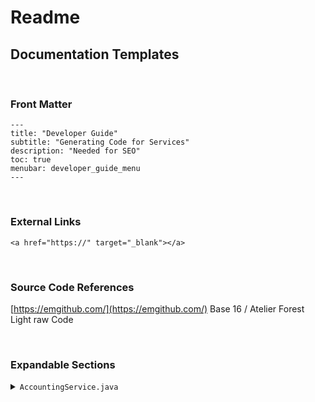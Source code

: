 # Readme



## Documentation Templates

<br>

### Front Matter

```
---
title: "Developer Guide"
subtitle: "Generating Code for Services"
description: "Needed for SEO"
toc: true
menubar: developer_guide_menu
---
```

<br>

### External Links

`<a href="https://" target="_blank"></a>`

<br>

### Source Code References

[https://emgithub.com/](https://emgithub.com/)
Base 16 / Atelier Forest Light
raw Code

<script src="https://emgithub.com/embed-v2.js?target=https%3A%2F%2Fgithub.com%2Fanaptecs%2Fjeaf-generator-samples%2Fblob%2Fmaster%2Faccounting-services-api%2Fsrc-gen%2Fmain%2Fjava%2Fcom%2Fanaptecs%2Fjeaf%2Faccounting%2FAccountingService.java&style=base16%2Fatelier-forest-light&type=code&showBorder=on&showFileMeta=on&showFullPath=on&showCopy=on"></script>

<br>

### Expandable Sections

<details>
  <summary><code>AccountingService.java</code></summary>
</details>
